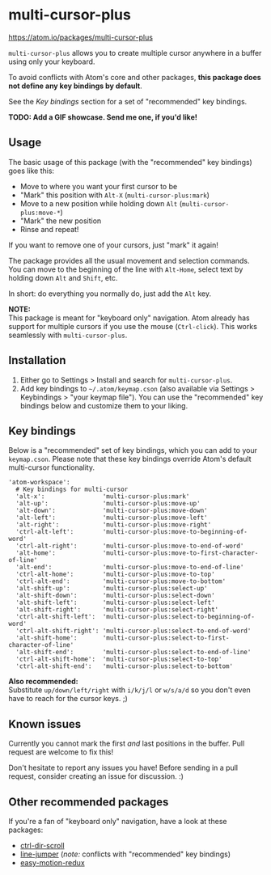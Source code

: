 # multi-cursor-plus

https://atom.io/packages/multi-cursor-plus

`multi-cursor-plus` allows you to create multiple cursor anywhere in a buffer
using only your keyboard.

To avoid conflicts with Atom's core and other packages, **this package does not
define any key bindings by default**.

See the *Key bindings* section for a set of "recommended" key bindings.

**TODO: Add a GIF showcase. Send me one, if you'd like!**


## Usage

The basic usage of this package (with the "recommended" key bindings) goes like
this:
- Move to where you want your first cursor to be
- "Mark" this position with `Alt-X` (`multi-cursor-plus:mark`)
- Move to a new position while holding down `Alt` (`multi-cursor-plus:move-*`)
- "Mark" the new position
- Rinse and repeat!

If you want to remove one of your cursors, just "mark" it again!

The package provides all the usual movement and selection commands. You can move
to the beginning of the line with `Alt-Home`, select text by holding down `Alt`
and `Shift`, etc.

In short: do everything you normally do, just add the `Alt` key.


**NOTE:**  
This package is meant for "keyboard only" navigation. Atom already has support
for multiple cursors if you use the mouse (`Ctrl-click`). This works seamlessly
with `multi-cursor-plus`.


## Installation

1. Either go to Settings > Install and search for `multi-cursor-plus`.
2. Add key bindings to `~/.atom/keymap.cson` (also available via Settings >
   Keybindings > "your keymap file"). You can use the "recommended" key bindings
   below and customize them to your liking.


## Key bindings

Below is a "recommended" set of key bindings, which you can add to your
`keymap.cson`. Please note that these key bindings override Atom's default
multi-cursor functionality.

```
'atom-workspace':
  # Key bindings for multi-cursor
  'alt-x':                'multi-cursor-plus:mark'
  'alt-up':               'multi-cursor-plus:move-up'
  'alt-down':             'multi-cursor-plus:move-down'
  'alt-left':             'multi-cursor-plus:move-left'
  'alt-right':            'multi-cursor-plus:move-right'
  'ctrl-alt-left':        'multi-cursor-plus:move-to-beginning-of-word'
  'ctrl-alt-right':       'multi-cursor-plus:move-to-end-of-word'
  'alt-home':             'multi-cursor-plus:move-to-first-character-of-line'
  'alt-end':              'multi-cursor-plus:move-to-end-of-line'
  'ctrl-alt-home':        'multi-cursor-plus:move-to-top'
  'ctrl-alt-end':         'multi-cursor-plus:move-to-bottom'
  'alt-shift-up':         'multi-cursor-plus:select-up'
  'alt-shift-down':       'multi-cursor-plus:select-down'
  'alt-shift-left':       'multi-cursor-plus:select-left'
  'alt-shift-right':      'multi-cursor-plus:select-right'
  'ctrl-alt-shift-left':  'multi-cursor-plus:select-to-beginning-of-word'
  'ctrl-alt-shift-right': 'multi-cursor-plus:select-to-end-of-word'
  'alt-shift-home':       'multi-cursor-plus:select-to-first-character-of-line'
  'alt-shift-end':        'multi-cursor-plus:select-to-end-of-line'
  'ctrl-alt-shift-home':  'multi-cursor-plus:select-to-top'
  'ctrl-alt-shift-end':   'multi-cursor-plus:select-to-bottom'
```

**Also recommended:**  
Substitute `up/down/left/right` with `i/k/j/l` or `w/s/a/d` so you don't even
have to reach for the cursor keys. ;)


## Known issues

Currently you cannot mark the first *and* last positions in the buffer. Pull
request are welcome to fix this!

Don't hesitate to report any issues you have! Before sending in a pull request,
consider creating an issue for discussion. :)


## Other recommended packages

If you're a fan of "keyboard only" navigation, have a look at these packages:
- [ctrl-dir-scroll](https://atom.io/packages/ctrl-dir-scroll)
- [line-jumper](https://atom.io/packages/line-jumper)
  (*note:* conflicts with "recommended" key bindings)
- [easy-motion-redux](https://atom.io/packages/easy-motion-redux)

